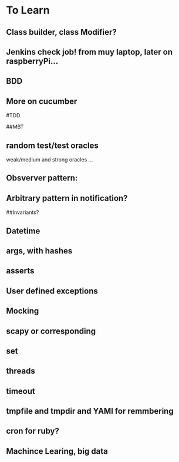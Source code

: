 # To Learn


## Class builder, class Modifier?

## Jenkins check job! from muy laptop, later on raspberryPi...

## BDD

## More on cucumber

#TDD

##MBT

## random test/test oracles

weak/medium and strong oracles ...

## Obsverver pattern:

## Arbitrary pattern in notification?

##Invariants?

## Datetime

## args, with hashes

## asserts

## User defined exceptions

## Mocking

## scapy or corresponding

## set

## threads

## timeout

## tmpfile and tmpdir and YAMl for remmbering

## cron for ruby?

## Machince Learing, big data






